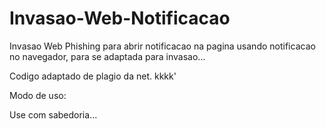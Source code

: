 # Invasao-Web-Notificacao

Invasao Web Phishing para abrir notificacao na pagina usando notificacao no navegador, para se adaptada para invasao...

Codigo adaptado de plagio da net. kkkk'

Modo de uso:

Use com sabedoria...
